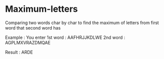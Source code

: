 # Maximum-letters
Comparing two words char by char to find the maximum of letters from first word that second word has

Example :
You enter 1st word : AAFHRJJKDLWE
          2nd word : AGPLMXVRAZDMQAE
          
Result : ARDE
